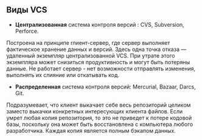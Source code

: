 ## Виды VCS

- **Централизованная** система контроля версий : CVS, Subversion, Perforce.

Построена на принципе rлиент-сервер, где сервер выполняет фактическое хранение данных и версий. 
Здесь одна точка отказа — удаленный экземпляр централизованной VCS. При утрате этого экземпляра может снизиться продуктивность и могут быть потеряны данные. Не работает сервер - нет возможности отправлять изменения, выполнять их слияние или откатывать код.

- **Распределенная** система контроля версий: Mercurial, Bazaar, Darcs, Git.

Подразумевает, что клиент выкачает себе весь репозиторий целиком заместо выкачки конкретных интересующих клиента файлов. Если умрет любая копия репозитория, то это не приведет к потере кодовой базы, поскольку она может быть восстановлена с компьютера любого разработчика. Каждая копия является полным бэкапом данных.